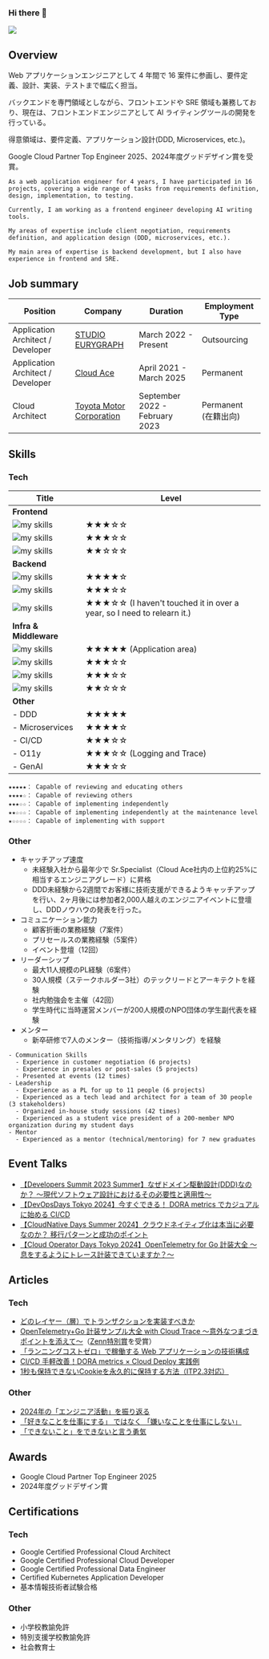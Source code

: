 ### Hi there 👋

[![](https://komarev.com/ghpvc/?username=takuuum&style=flat)](https://github.com/antonkomarev/github-profile-views-counter)

## Overview
Web アプリケーションエンジニアとして 4 年間で 16 案件に参画し、要件定義、設計、実装、テストまで幅広く担当。

バックエンドを専門領域としながら、フロントエンドや SRE 領域も兼務しており、現在は、フロントエンドエンジニアとして AI ライティングツールの開発を行っている。

得意領域は、要件定義、アプリケーション設計(DDD, Microservices, etc.)。

Google Cloud Partner Top Engineer 2025、2024年度グッドデザイン賞を受賞。

```
As a web application engineer for 4 years, I have participated in 16 projects, covering a wide range of tasks from requirements definition, design, implementation, to testing.

Currently, I am working as a frontend engineer developing AI writing tools.

My areas of expertise include client negotiation, requirements definition, and application design (DDD, microservices, etc.).

My main area of expertise is backend development, but I also have experience in frontend and SRE.
```

## Job summary
| Position | Company | Duration | Employment Type |
|---|---|---|---|
| Application Architect / Developer | [STUDIO EURYGRAPH](https://studioeurygraph.com) | March 2022 - Present | Outsourcing |
| Application Architect / Developer | [Cloud Ace](https://cloud-ace.jp) | April 2021 - March 2025 | Permanent |
| Cloud Architect | [Toyota Motor Corporation](https://global.toyota) | September 2022 - February 2023 | Permanent　(在籍出向)|

## Skills
### Tech
| Title | Level |
|---|---|
| **Frontend** |  |
| <img alt="my skills" src="https://skillicons.dev/icons?theme=light&perline=8&i=html,css,ts" /> | ★★★☆☆ |
| <img alt="my skills" src="https://skillicons.dev/icons?theme=light&perline=8&i=react,next" /> | ★★★☆☆ |
| <img alt="my skills" src="https://skillicons.dev/icons?theme=light&perline=8&i=vue,nuxt" /> | ★★☆☆☆ |
| **Backend** |  |
| <img alt="my skills" src="https://skillicons.dev/icons?theme=light&perline=8&i=go" /> | ★★★★☆ |
| <img alt="my skills" src="https://skillicons.dev/icons?theme=light&perline=8&i=nodejs,nestjs" /> | ★★★☆☆ |
| <img alt="my skills" src="https://skillicons.dev/icons?theme=light&perline=8&i=py" /> | ★★★☆☆ (I haven't touched it in over a year, so I need to relearn it.) |
| **Infra & Middleware** |  |
| <img alt="my skills" src="https://skillicons.dev/icons?theme=light&perline=8&i=gcp" /> | ★★★★★ (Application area) |
| <img alt="my skills" src="https://skillicons.dev/icons?theme=light&perline=8&i=docker" /> | ★★★☆☆ |
| <img alt="my skills" src="https://skillicons.dev/icons?theme=light&perline=8&i=mysql,postgres" /> | ★★★☆☆ |
| <img alt="my skills" src="https://skillicons.dev/icons?theme=light&perline=8&i=terraform" /> | ★★☆☆☆　|
| **Other** |  |
| - DDD | ★★★★★ |
| - Microservices | ★★★★☆ |
| - CI/CD | ★★★☆☆ |
| - O11y | ★★★☆☆ (Logging and Trace) |
| - GenAI | ★★★☆☆ |
<!-- 
| <img alt="my skills" src="https://skillicons.dev/icons?theme=light&perline=8&i=aws" /> | ☆☆☆☆☆ (I'm studying.) |
| <img alt="my skills" src="https://skillicons.dev/icons?theme=light&perline=8&i=terraform" /> | ☆☆☆☆☆ (I'm studying.) |  -->
<!-- [![Top Langs](https://github-readme-stats.vercel.app/api/top-langs/?username=takuuum)](https://github.com/anuraghazra/github-readme-stats) -->

```
★★★★★： Capable of reviewing and educating others
★★★★☆： Capable of reviewing others
★★★☆☆： Capable of implementing independently
★★☆☆☆： Capable of implementing independently at the maintenance level
★☆☆☆☆： Capable of implementing with support
```

### Other
- キャッチアップ速度
  - 未経験入社から最年少で Sr.Specialist（Cloud Ace社内の上位約25%に相当するエンジニアグレード）に昇格
  - DDD未経験から2週間でお客様に技術支援ができるようキャッチアップを行い、2ヶ月後には参加者2,000人越えのエンジニアイベントに登壇し、DDDノウハウの発表を行った。
- コミュニケーション能力
  - 顧客折衝の業務経験（7案件）
  - プリセールスの業務経験（5案件）
  - イベント登壇（12回）
- リーダーシップ
  - 最大11人規模のPL経験（6案件）
  - 30人規模（ステークホルダー3社）のテックリードとアーキテクトを経験
  - 社内勉強会を主催（42回） <!-- ２０２４・７・28時点-->
  - 学生時代に当時運営メンバーが200人規模のNPO団体の学生副代表を経験
- メンター
  - 新卒研修で7人のメンター（技術指導/メンタリング）を経験

```
- Communication Skills
  - Experience in customer negotiation (6 projects)
  - Experience in presales or post-sales (5 projects)
  - Presented at events (12 times)
- Leadership
  - Experience as a PL for up to 11 people (6 projects)
  - Experienced as a tech lead and architect for a team of 30 people (3 stakeholders)
  - Organized in-house study sessions (42 times)
  - Experienced as a student vice president of a 200-member NPO organization during my student days
- Mentor
  - Experienced as a mentor (technical/mentoring) for 7 new graduates
```

## Event Talks
- [【Developers Summit 2023 Summer】なぜドメイン駆動設計(DDD)なのか？ ～現代ソフトウェア設計におけるその必要性と適用性～](https://codezine.jp/devonline/archive/session/157)
- [【DevOpsDays Tokyo 2024】今すぐできる！ DORA metrics でカジュアルに始める CI/CD](https://confengine.com/conferences/devopsdays-tokyo-2024/proposal/19720/dora-metrics-cicd)
- [【CloudNative Days Summer 2024】クラウドネイティブ化は本当に必要なのか？ 移行パターンと成功のポイント](https://event.cloudnativedays.jp/cnds2024/talks/2261)
- [【Cloud Operator Days Tokyo 2024】OpenTelemetry for Go 計装大全 〜息をするようにトレース計装できていますか？〜](https://event2024.cloudopsdays.com/2024/07/06/12/)

## Articles
### Tech
- [どのレイヤー（層）でトランザクションを実装すべきか](https://zenn.dev/cloud_ace/articles/transaction-architecture)
- [OpenTelemetry+Go 計装サンプル大全 with Cloud Trace 〜意外なつまづきポイントを添えて〜](https://zenn.dev/cloud_ace/articles/opentelemetry-go)（[Zenn特別賞](https://info.zenn.dev/2024-03-12-campaign-gc24-result)を受賞）
- [「ランニングコストゼロ」で稼働する Web アプリケーションの技術構成](https://zenn.dev/cloud_ace/articles/free-web-architecture)
- [CI/CD 手軽改善！DORA metrics × Cloud Deploy 実践例](https://zenn.dev/cloud_ace/articles/cicd-clouddeploy)
- [1秒も保持できないCookieを永久的に保持する方法（ITP2.3対応）](https://qiita.com/takuuuum/items/ad445844eb131d5e59cb)
### Other
- [2024年の「エンジニア活動」を振り返る](https://note.com/mizutaku0705/n/naa875063e177)
- [「好きなことを仕事にする」 ではなく 「嫌いなことを仕事にしない」](https://note.com/mizutaku0705/n/nb61178496061)
- [「できないこと」をできないと言う勇気](https://note.com/mizutaku0705/n/nafbca7b3635f)

## Awards
- Google Cloud Partner Top Engineer 2025
- 2024年度グッドデザイン賞

## Certifications
### Tech
- Google Certified Professional Cloud Architect
- Google Certified Professional Cloud Developer
- Google Certified Professional Data Engineer
- Certified Kubernetes Application Developer
- 基本情報技術者試験合格

### Other
- 小学校教諭免許
- 特別支援学校教諭免許
- 社会教育士
